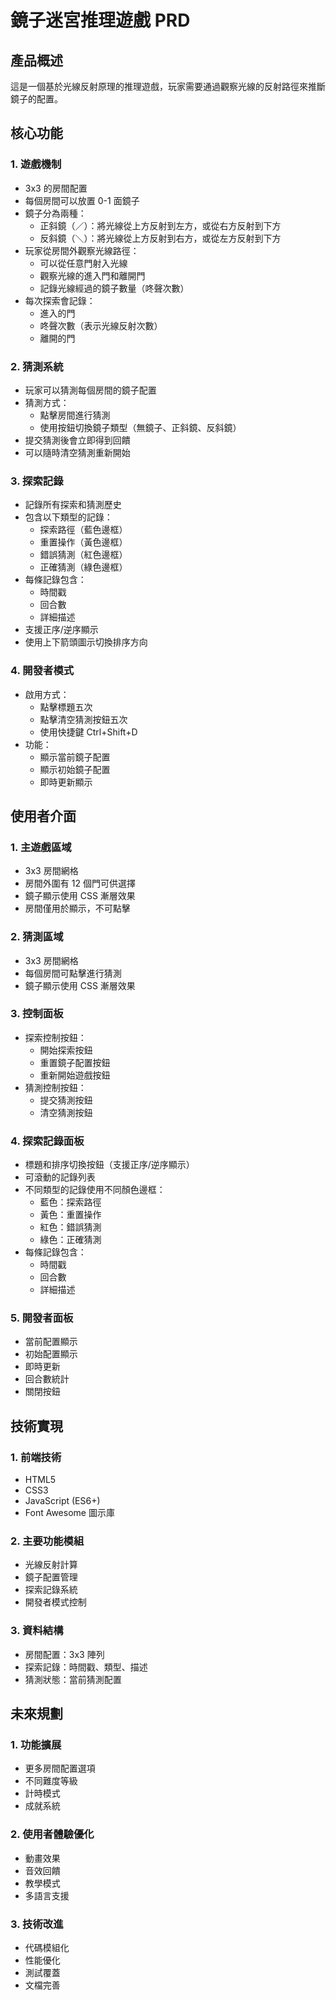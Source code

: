 # 鏡子迷宮推理遊戲 PRD

## 產品概述
這是一個基於光線反射原理的推理遊戲，玩家需要通過觀察光線的反射路徑來推斷鏡子的配置。

## 核心功能

### 1. 遊戲機制
- 3x3 的房間配置
- 每個房間可以放置 0-1 面鏡子
- 鏡子分為兩種：
  - 正斜鏡（／）：將光線從上方反射到左方，或從右方反射到下方
  - 反斜鏡（＼）：將光線從上方反射到右方，或從左方反射到下方
- 玩家從房間外觀察光線路徑：
  - 可以從任意門射入光線
  - 觀察光線的進入門和離開門
  - 記錄光線經過的鏡子數量（咚聲次數）
- 每次探索會記錄：
  - 進入的門
  - 咚聲次數（表示光線反射次數）
  - 離開的門

### 2. 猜測系統
- 玩家可以猜測每個房間的鏡子配置
- 猜測方式：
  - 點擊房間進行猜測
  - 使用按鈕切換鏡子類型（無鏡子、正斜鏡、反斜鏡）
- 提交猜測後會立即得到回饋
- 可以隨時清空猜測重新開始

### 3. 探索記錄
- 記錄所有探索和猜測歷史
- 包含以下類型的記錄：
  - 探索路徑（藍色邊框）
  - 重置操作（黃色邊框）
  - 錯誤猜測（紅色邊框）
  - 正確猜測（綠色邊框）
- 每條記錄包含：
  - 時間戳
  - 回合數
  - 詳細描述
- 支援正序/逆序顯示
- 使用上下箭頭圖示切換排序方向

### 4. 開發者模式
- 啟用方式：
  - 點擊標題五次
  - 點擊清空猜測按鈕五次
  - 使用快捷鍵 Ctrl+Shift+D
- 功能：
  - 顯示當前鏡子配置
  - 顯示初始鏡子配置
  - 即時更新顯示

## 使用者介面

### 1. 主遊戲區域
- 3x3 房間網格
- 房間外圍有 12 個門可供選擇
- 鏡子顯示使用 CSS 漸層效果
- 房間僅用於顯示，不可點擊

### 2. 猜測區域
- 3x3 房間網格
- 每個房間可點擊進行猜測
- 鏡子顯示使用 CSS 漸層效果

### 3. 控制面板
- 探索控制按鈕：
  - 開始探索按鈕
  - 重置鏡子配置按鈕
  - 重新開始遊戲按鈕
- 猜測控制按鈕：
  - 提交猜測按鈕
  - 清空猜測按鈕

### 4. 探索記錄面板
- 標題和排序切換按鈕（支援正序/逆序顯示）
- 可滾動的記錄列表
- 不同類型的記錄使用不同顏色邊框：
  - 藍色：探索路徑
  - 黃色：重置操作
  - 紅色：錯誤猜測
  - 綠色：正確猜測
- 每條記錄包含：
  - 時間戳
  - 回合數
  - 詳細描述

### 5. 開發者面板
- 當前配置顯示
- 初始配置顯示
- 即時更新
- 回合數統計
- 關閉按鈕

## 技術實現

### 1. 前端技術
- HTML5
- CSS3
- JavaScript (ES6+)
- Font Awesome 圖示庫

### 2. 主要功能模組
- 光線反射計算
- 鏡子配置管理
- 探索記錄系統
- 開發者模式控制

### 3. 資料結構
- 房間配置：3x3 陣列
- 探索記錄：時間戳、類型、描述
- 猜測狀態：當前猜測配置

## 未來規劃

### 1. 功能擴展
- 更多房間配置選項
- 不同難度等級
- 計時模式
- 成就系統

### 2. 使用者體驗優化
- 動畫效果
- 音效回饋
- 教學模式
- 多語言支援

### 3. 技術改進
- 代碼模組化
- 性能優化
- 測試覆蓋
- 文檔完善 